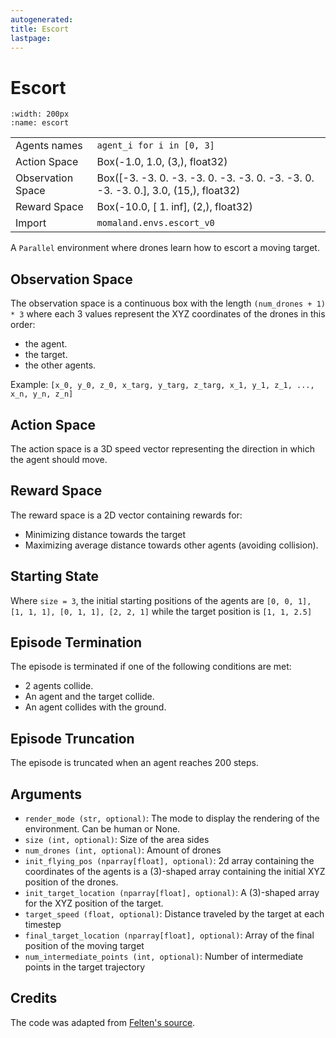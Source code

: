```yaml
---
autogenerated:
title: Escort
lastpage:
---
```


# Escort
```{figure} ../_static/gifs/escort.gif
:width: 200px
:name: escort
```
|   |   |
|---|---|
| Agents names | `agent_i for i in [0, 3]` |
| Action Space | Box(-1.0, 1.0, (3,), float32) |
| Observation Space | Box([-3. -3.  0. -3. -3.  0. -3. -3.  0. -3. -3.  0. -3. -3.  0.], 3.0, (15,), float32) |
| Reward Space | Box(-10.0, [ 1. inf], (2,), float32) |
| Import | `momaland.envs.escort_v0` |

A `Parallel` environment where drones learn how to escort a moving target.

## Observation Space
The observation space is a continuous box with the length `(num_drones + 1) * 3` where each 3 values represent the XYZ coordinates of the drones in this order:
- the agent.
- the target.
- the other agents.

Example:
`[x_0, y_0, z_0, x_targ, y_targ, z_targ, x_1, y_1, z_1, ..., x_n, y_n, z_n]`

## Action Space
The action space is a 3D speed vector representing the direction in which the agent should move.

## Reward Space
The reward space is a 2D vector containing rewards for:
- Minimizing distance towards the target
- Maximizing average distance towards other agents (avoiding collision).

## Starting State
Where `size = 3`, the initial starting positions of the agents are `[0, 0, 1], [1, 1, 1], [0, 1, 1], [2, 2, 1]` while the target position is `[1, 1, 2.5]`

## Episode Termination
The episode is terminated if one of the following conditions are met:
- 2 agents collide.
- An agent and the target collide.
- An agent collides with the ground.

## Episode Truncation
The episode is truncated when an agent reaches 200 steps.

## Arguments
- `render_mode (str, optional)`: The mode to display the rendering of the environment. Can be human or None.
- `size (int, optional)`: Size of the area sides
- `num_drones (int, optional)`: Amount of drones
- `init_flying_pos (nparray[float], optional)`: 2d array containing the coordinates of the agents is a (3)-shaped array containing the initial XYZ position of the drones.
- `init_target_location (nparray[float], optional)`: A (3)-shaped array for the XYZ position of the target.
- `target_speed (float, optional)`: Distance traveled by the target at each timestep
- `final_target_location (nparray[float], optional)`: Array of the final position of the moving target
- `num_intermediate_points (int, optional)`: Number of intermediate points in the target trajectory

## Credits
The code was adapted from [Felten's source](https://github.com/ffelten/CrazyRL).
